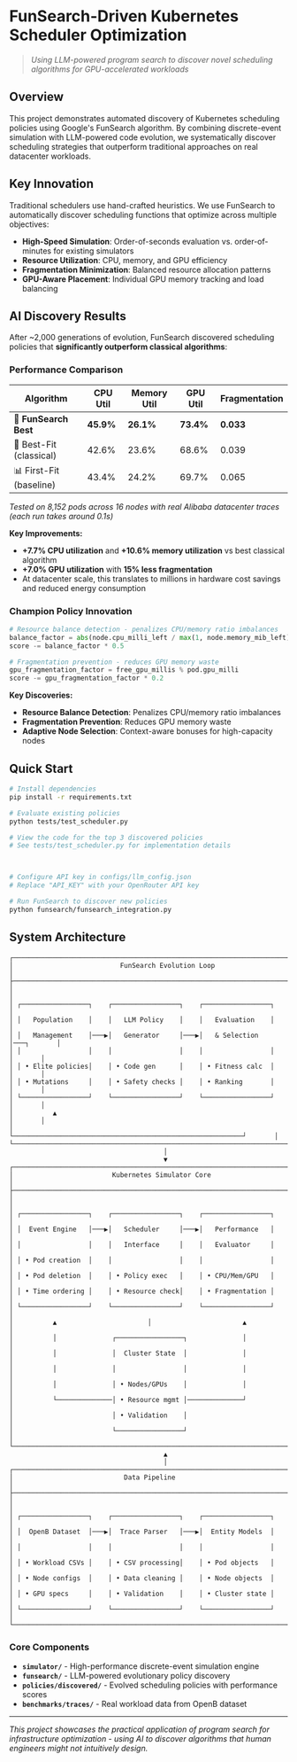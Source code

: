 # FunSearch-Driven Kubernetes Scheduler Optimization

> *Using LLM-powered program search to discover novel scheduling algorithms for GPU-accelerated workloads*

## Overview

This project demonstrates automated discovery of Kubernetes scheduling policies using Google's FunSearch algorithm. By combining discrete-event simulation with LLM-powered code evolution, we systematically discover scheduling strategies that outperform traditional approaches on real datacenter workloads.



## Key Innovation

Traditional schedulers use hand-crafted heuristics. We use FunSearch to automatically discover scheduling functions that optimize across multiple objectives:

- **High-Speed Simulation**: Order-of-seconds evaluation vs. order-of-minutes for existing simulators
- **Resource Utilization**: CPU, memory, and GPU efficiency
- **Fragmentation Minimization**: Balanced resource allocation patterns  
- **GPU-Aware Placement**: Individual GPU memory tracking and load balancing

## AI Discovery Results

After ~2,000 generations of evolution, FunSearch discovered scheduling policies that **significantly outperform classical algorithms**:

### Performance Comparison
| Algorithm | CPU Util | Memory Util | GPU Util | Fragmentation |
|-----------|----------|-------------|----------|---------------|
| **🤖 FunSearch Best** | **45.9%** | **26.1%** | **73.4%** | **0.033** |
| 🧠 Best-Fit (classical) | 42.6% | 23.6% | 68.6% | 0.039 |
| 📊 First-Fit (baseline) | 43.4% | 24.2% | 69.7% | 0.065 |

*Tested on 8,152 pods across 16 nodes with real Alibaba datacenter traces (each run takes around 0.1s)*

**Key Improvements:**
- **+7.7% CPU utilization** and **+10.6% memory utilization** vs best classical algorithm
- **+7.0% GPU utilization** with **15% less fragmentation** 
- At datacenter scale, this translates to millions in hardware cost savings and reduced energy consumption

### Champion Policy Innovation
```python
# Resource balance detection - penalizes CPU/memory ratio imbalances
balance_factor = abs(node.cpu_milli_left / max(1, node.memory_mib_left) - pod.cpu_milli / max(1, pod.memory_mib))
score -= balance_factor * 0.5

# Fragmentation prevention - reduces GPU memory waste  
gpu_fragmentation_factor = free_gpu_millis % pod.gpu_milli
score -= gpu_fragmentation_factor * 0.2
```

**Key Discoveries:**
- **Resource Balance Detection**: Penalizes CPU/memory ratio imbalances  
- **Fragmentation Prevention**: Reduces GPU memory waste
- **Adaptive Node Selection**: Context-aware bonuses for high-capacity nodes

## Quick Start

```bash
# Install dependencies
pip install -r requirements.txt

# Evaluate existing policies
python tests/test_scheduler.py

# View the code for the top 3 discovered policies
# See tests/test_scheduler.py for implementation details



# Configure API key in configs/llm_config.json
# Replace "API_KEY" with your OpenRouter API key

# Run FunSearch to discover new policies  
python funsearch/funsearch_integration.py
```

## System Architecture

```
┌─────────────────────────────────────────────────────────────────────────────┐
│                           FunSearch Evolution Loop                          │
├─────────────────────────────────────────────────────────────────────────────┤
│                                                                             │
│ ┌─────────────────┐    ┌─────────────────┐    ┌─────────────────┐           │
│ │   Population    │    │   LLM Policy    │    │   Evaluation    │           │
│ │   Management    │───▶│   Generator     │───▶│   & Selection   │───┐       │
│ │                 │    │                 │    │                 │   │       │
│ │ • Elite policies│    │ • Code gen      │    │ • Fitness calc  │   │       │
│ │ • Mutations     │    │ • Safety checks │    │ • Ranking       │   │       │
│ └─────────────────┘    └─────────────────┘    └─────────────────┘   │       │
│          ▲                                                          │       │
│          └──────────────────────────────────────────────────────────┘       │
└─────────────────────────────────────────────────────────────────────────────┘
                                       │
                                       ▼
┌─────────────────────────────────────────────────────────────────────────────┐
│                         Kubernetes Simulator Core                           │
├─────────────────────────────────────────────────────────────────────────────┤
│                                                                             │
│ ┌─────────────────┐    ┌─────────────────┐    ┌─────────────────┐           │
│ │  Event Engine   │───▶│   Scheduler     │───▶│   Performance   │           │
│ │                 │    │   Interface     │    │   Evaluator     │           │
│ │ • Pod creation  │    │                 │    │                 │           │
│ │ • Pod deletion  │    │ • Policy exec   │    │ • CPU/Mem/GPU   │           │
│ │ • Time ordering │    │ • Resource check│    │ • Fragmentation │           │
│ └─────────────────┘    └─────────────────┘    └─────────────────┘           │
│          ▲                       │                       ▲                  │
│          │              ┌─────────────────┐              │                  │
│          │              │  Cluster State  │              │                  │
│          │              │                 │              │                  │
│          │              │ • Nodes/GPUs    │              │                  │
│          └──────────────│ • Resource mgmt │──────────────┘                  │
│                         │ • Validation    │                                 │
│                         └─────────────────┘                                 │
└─────────────────────────────────────────────────────────────────────────────┘
                                       ▲
                                       │
┌─────────────────────────────────────────────────────────────────────────────┐
│                            Data Pipeline                                    │
├─────────────────────────────────────────────────────────────────────────────┤
│                                                                             │
│ ┌─────────────────┐    ┌─────────────────┐    ┌─────────────────┐           │
│ │  OpenB Dataset  │───▶│  Trace Parser   │───▶│  Entity Models  │           │
│ │                 │    │                 │    │                 │           │
│ │ • Workload CSVs │    │ • CSV processing│    │ • Pod objects   │           │
│ │ • Node configs  │    │ • Data cleaning │    │ • Node objects  │           │
│ │ • GPU specs     │    │ • Validation    │    │ • Cluster state │           │
│ └─────────────────┘    └─────────────────┘    └─────────────────┘           │
└─────────────────────────────────────────────────────────────────────────────┘
```

### Core Components

- **`simulator/`** - High-performance discrete-event simulation engine
- **`funsearch/`** - LLM-powered evolutionary policy discovery  
- **`policies/discovered/`** - Evolved scheduling policies with performance scores
- **`benchmarks/traces/`** - Real workload data from OpenB dataset

---

*This project showcases the practical application of program search for infrastructure optimization - using AI to discover algorithms that human engineers might not intuitively design.*
